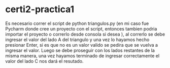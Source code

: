 # certi2-practica1
Es necesario correr el script de python triangulos.py (en mi caso fue Pycharm donde cree un proyecto con el script, entonces tambien podria importar el proyecto o correrlo desde consola si desea ), al correrlo se debe ingresar el valor del lado A del triangulo y una vez lo hayamos hecho presionar Enter, si es que no es un valor valido se pedira que se vuelva a ingresar el valor. Luego se debe proseguir con los lados restantes de la misma manera, una vez hayamos terminado de ingresar correctamente el valor del lado C  nos dará el resutado.
